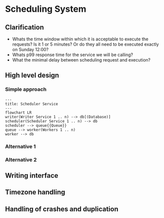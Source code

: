# Scheduling System

## Clarification
* Whats the time window within which it is acceptable to execute the requests? Is it 1 or 5 minutes? Or do they all need to be executed exactly on Sunday 12:00?
* Whats p99 response time for the service we will be calling?
* What the minimal delay between scheduling request and execution?

## High level design

### Simple approach

```mermaid
---
title: Scheduler Service
---
flowchart LR
writer(Writer Service 1 .. n) --> db[(Database)]
scheduler(Scheduler Service 1 .. n) --> db
scheduler --> queue{{Queue}}
queue --> worker(Workers 1 .. n)
worker --> db
```

### Alternative 1

### Alternative 2


## Writing interface



## Timezone handling



## Handling of crashes and duplication


